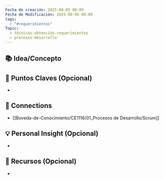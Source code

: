 ```yaml
---
Fecha de creación: 2025-08-05 00:09
Fecha de Modificación: 2025-08-05 00:09
tags:
  - "#requerimientos"
Topic:
  - técnicas-obtención-requerimientos
  - procesos-desarrollo
---
```



## 📚 Idea/Concepto 


## 📌 Puntos Claves (Opcional)
- 

## 🔗 Connections
- [[Boveda-de-Conocimiento/CE1116/01_Procesos de Desarrollo/Scrum]]

## 💡 Personal Insight (Opcional)
- 
## 🧾 Recursos (Opcional)
- 